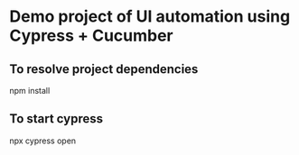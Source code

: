 # Demo project of UI automation using Cypress + Cucumber 

## To resolve project dependencies
npm install

## To start cypress
npx cypress open